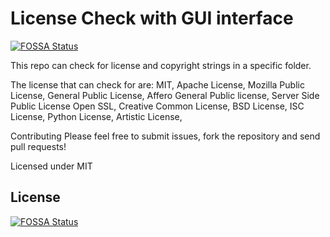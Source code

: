 # License Check with GUI interface
[![FOSSA Status](https://app.fossa.com/api/projects/git%2Bgithub.com%2FLuckian0%2Flicense_check_with_gui_interface.svg?type=shield)](https://app.fossa.com/projects/git%2Bgithub.com%2FLuckian0%2Flicense_check_with_gui_interface?ref=badge_shield)


This repo can check for license and copyright strings in a specific folder.


The license that can check for are: 
MIT,
Apache License,
Mozilla Public License,
General Public License,
Affero General Public license,
Server Side Public License
Open SSL,
Creative Common License,
BSD License,
ISC License,
Python License,
Artistic License,


Contributing
Please feel free to submit issues, fork the repository and send pull requests!


Licensed under MIT 


## License
[![FOSSA Status](https://app.fossa.com/api/projects/git%2Bgithub.com%2FLuckian0%2Flicense_check_with_gui_interface.svg?type=large)](https://app.fossa.com/projects/git%2Bgithub.com%2FLuckian0%2Flicense_check_with_gui_interface?ref=badge_large)